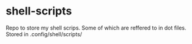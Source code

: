 # shell-scripts
Repo to store my shell scrips. Some of which are reffered to in dot files. Stored in .config/shell/scripts/
